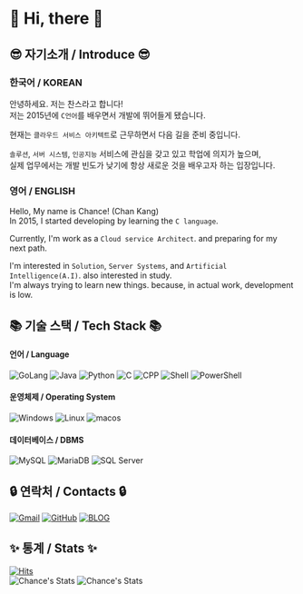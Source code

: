 # 👋 Hi, there 👋
## 😎 자기소개 / Introduce 😎

### 한국어 / KOREAN
안녕하세요. 저는 찬스라고 합니다!  
저는 2015년에 `C언어`를 배우면서 개발에 뛰어들게 됐습니다.  

현재는 `클라우드 서비스 아키텍트`로 근무하면서 다음 길을 준비 중입니다.  

`솔루션`, `서버 시스템`, `인공지능` 서비스에 관심을 갖고 있고 학업에 의지가 높으며,  
실제 업무에서는 개발 빈도가 낮기에 항상 새로운 것을 배우고자 하는 입장입니다.

### 영어 / ENGLISH
Hello, My name is Chance! (Chan Kang)  
In 2015, I started developing by learning the `C language`.  
    
Currently, I'm work as a `Cloud service Architect`. and preparing for my next path.

I'm interested in `Solution`, `Server Systems`, and `Artificial Intelligence(A.I)`. also interested in study.  
I'm always trying to learn new things. because, in actual work, development is low.
    
## 📚 기술 스택 / Tech Stack 📚
    
#### 언어 / Language
![GoLang](https://img.shields.io/badge/Go-00AED8?style=for-the-badge&logo=Go&logoColor=white)
![Java](https://img.shields.io/badge/Java-E97F00?style=for-the-badge&logo=openjdk&logoColor=white)
![Python](https://img.shields.io/badge/Python-3776AB?style=for-the-badge&logo=Python&logoColor=white)
![C](https://img.shields.io/badge/C-A8B9CC?style=for-the-badge&logo=C&logoColor=white)
![CPP](https://img.shields.io/badge/C++-00599C?style=for-the-badge&logo=C%2B%2B&logoColor=white)
![Shell](https://img.shields.io/badge/Shell-black?style=for-the-badge&logo=Shell&logoColor=white)
![PowerShell](https://img.shields.io/badge/PowerShell-012252?style=for-the-badge&logo=PowerShell&logoColor=white)

#### 운영체제 / Operating System
![Windows](https://img.shields.io/badge/Windows%20Server-0081DA?style=for-the-badge&logo=Windows&logoColor=white)
![Linux](https://img.shields.io/badge/Linux-FCC624?style=for-the-badge&logo=Linux&logoColor=white)
![macos](https://img.shields.io/badge/mac-000000?style=for-the-badge&logo=macos&logoColor=white)

#### 데이터베이스 / DBMS
![MySQL](https://img.shields.io/badge/MySQL-417399?style=for-the-badge&logo=MySQL&logoColor=white)
![MariaDB](https://img.shields.io/badge/MariaDB-002D40?style=for-the-badge&logo=MariaDB&logoColor=white)
![SQL Server](https://img.shields.io/badge/SQL%20Server-D34414?style=for-the-badge&logo=Microsoft%20SQL%20Server&logoColor=white)

## 🔒 연락처 / Contacts 🔒
[![Gmail](https://img.shields.io/badge/Gmail-EA4335?style=for-the-badge&logo=Gmail&logoColor=white)](mailto:ahs0432@gmail.com)
[![GitHub](https://img.shields.io/badge/GitHub-181717?style=for-the-badge&logo=GitHub&logoColor=white)](https://github.com/ahs0432)
[![BLOG](https://img.shields.io/badge/Blog-fba56f?style=for-the-badge)](https://blog.false.kr/)

## ✨ 통계 / Stats ✨
[![Hits](https://hits.seeyoufarm.com/api/count/incr/badge.svg?url=https%3A%2F%2Fgithub.com%2Fahs0432&count_bg=%2379C83D&title_bg=%23555555&icon=&icon_color=%23E7E7E7&title=hits&edge_flat=false)](https://hits.seeyoufarm.com)  
![Chance's Stats](https://github-readme-stats.vercel.app/api?username=ahs0432&theme=radical)
![Chance's Stats](https://github-readme-stats.vercel.app/api/top-langs/?username=ahs0432&layout=compact&theme=radical&hide=html,css,svelte,ruby)

